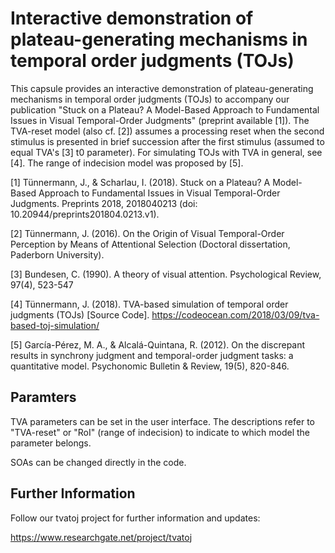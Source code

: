 # Interactive demonstration of plateau-generating mechanisms in temporal order judgments (TOJs)

This capsule provides an interactive demonstration of plateau-generating mechanisms in temporal order judgments (TOJs) to accompany our publication "Stuck on a Plateau? A Model-Based Approach to Fundamental Issues in Visual Temporal-Order Judgments" (preprint available [1]). The TVA-reset model (also cf. [2]) assumes a processing reset when the second stimulus is presented in brief succession after the first stimulus (assumed to equal TVA's [3] t0 parameter). For simulating TOJs with TVA in general, see [4]. The range of indecision model was proposed by [5].

[1] Tünnermann, J., & Scharlau, I. (2018). Stuck on a Plateau? A Model-Based Approach to Fundamental Issues in Visual Temporal-Order Judgments. Preprints 2018, 2018040213 (doi: 10.20944/preprints201804.0213.v1).

[2] Tünnermann, J. (2016). On the Origin of Visual Temporal-Order Perception by Means of Attentional Selection (Doctoral dissertation, Paderborn University).

[3] Bundesen, C. (1990). A theory of visual attention. Psychological Review, 97(4), 523-547

[4] Tünnermann, J. (2018). TVA-based simulation of temporal order judgments (TOJs) [Source Code]. https://codeocean.com/2018/03/09/tva-based-toj-simulation/

[5] García-Pérez, M. A., & Alcalá-Quintana, R. (2012). On the discrepant results in synchrony judgment and temporal-order judgment tasks: a quantitative model. Psychonomic Bulletin & Review, 19(5), 820-846.

## Paramters

TVA parameters can be set in the user interface. The descriptions refer to "TVA-reset" or "RoI" (range of indecision) to indicate to which model the parameter belongs.

SOAs can be changed directly in the code.

## Further Information

Follow our tvatoj project for further information and updates:

https://www.researchgate.net/project/tvatoj